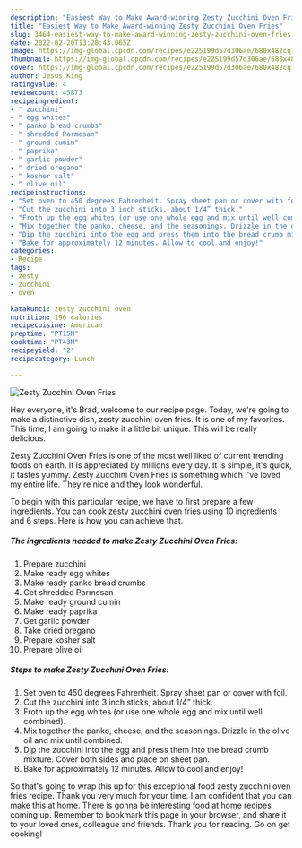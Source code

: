 ```yaml
---
description: "Easiest Way to Make Award-winning Zesty Zucchini Oven Fries"
title: "Easiest Way to Make Award-winning Zesty Zucchini Oven Fries"
slug: 3464-easiest-way-to-make-award-winning-zesty-zucchini-oven-fries
date: 2022-02-20T13:20:43.065Z
image: https://img-global.cpcdn.com/recipes/e225199d57d306ae/680x482cq70/zesty-zucchini-oven-fries-recipe-main-photo.jpg
thumbnail: https://img-global.cpcdn.com/recipes/e225199d57d306ae/680x482cq70/zesty-zucchini-oven-fries-recipe-main-photo.jpg
cover: https://img-global.cpcdn.com/recipes/e225199d57d306ae/680x482cq70/zesty-zucchini-oven-fries-recipe-main-photo.jpg
author: Jesus King
ratingvalue: 4
reviewcount: 45873
recipeingredient:
- " zucchini"
- " egg whites"
- " panko bread crumbs"
- " shredded Parmesan"
- " ground cumin"
- " paprika"
- " garlic powder"
- " dried oregano"
- " kosher salt"
- " olive oil"
recipeinstructions:
- "Set oven to 450 degrees Fahrenheit. Spray sheet pan or cover with foil."
- "Cut the zucchini into 3 inch sticks, about 1/4” thick."
- "Froth up the egg whites (or use one whole egg and mix until well combined)."
- "Mix together the panko, cheese, and the seasonings. Drizzle in the olive oil and mix until combined."
- "Dip the zucchini into the egg and press them into the bread crumb mixture. Cover both sides and place on sheet pan."
- "Bake for approximately 12 minutes. Allow to cool and enjoy!"
categories:
- Recipe
tags:
- zesty
- zucchini
- oven

katakunci: zesty zucchini oven 
nutrition: 196 calories
recipecuisine: American
preptime: "PT15M"
cooktime: "PT43M"
recipeyield: "2"
recipecategory: Lunch

---
```



![Zesty Zucchini Oven Fries](https://img-global.cpcdn.com/recipes/e225199d57d306ae/680x482cq70/zesty-zucchini-oven-fries-recipe-main-photo.jpg)

Hey everyone, it's Brad, welcome to our recipe page. Today, we're going to make a distinctive dish, zesty zucchini oven fries. It is one of my favorites. This time, I am going to make it a little bit unique. This will be really delicious.



Zesty Zucchini Oven Fries is one of the most well liked of current trending foods on earth. It is appreciated by millions every day. It is simple, it's quick, it tastes yummy. Zesty Zucchini Oven Fries is something which I've loved my entire life. They're nice and they look wonderful.


To begin with this particular recipe, we have to first prepare a few ingredients. You can cook zesty zucchini oven fries using 10 ingredients and 6 steps. Here is how you can achieve that.

<!--inarticleads1-->

##### The ingredients needed to make Zesty Zucchini Oven Fries:

1. Prepare  zucchini
1. Make ready  egg whites
1. Make ready  panko bread crumbs
1. Get  shredded Parmesan
1. Make ready  ground cumin
1. Make ready  paprika
1. Get  garlic powder
1. Take  dried oregano
1. Prepare  kosher salt
1. Prepare  olive oil




<!--inarticleads2-->

##### Steps to make Zesty Zucchini Oven Fries:

1. Set oven to 450 degrees Fahrenheit. Spray sheet pan or cover with foil.
1. Cut the zucchini into 3 inch sticks, about 1/4” thick.
1. Froth up the egg whites (or use one whole egg and mix until well combined).
1. Mix together the panko, cheese, and the seasonings. Drizzle in the olive oil and mix until combined.
1. Dip the zucchini into the egg and press them into the bread crumb mixture. Cover both sides and place on sheet pan.
1. Bake for approximately 12 minutes. Allow to cool and enjoy!




So that's going to wrap this up for this exceptional food zesty zucchini oven fries recipe. Thank you very much for your time. I am confident that you can make this at home. There is gonna be interesting food at home recipes coming up. Remember to bookmark this page in your browser, and share it to your loved ones, colleague and friends. Thank you for reading. Go on get cooking!
